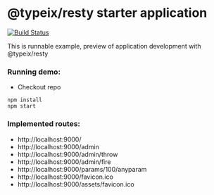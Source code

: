 # @typeix/resty starter application

[![Build Status][travis-url]][travis-img]

This is runnable example, preview of application development with @typeix/resty

### Running demo:
* Checkout repo

```npm
npm install
npm start
```


### Implemented routes:
* http://localhost:9000/
* http://localhost:9000/admin
* http://localhost:9000/admin/throw
* http://localhost:9000/admin/fire
* http://localhost:9000/params/100/anyparam
* http://localhost:9000/favicon.ico
* http://localhost:9000/assets/favicon.ico

[travis-url]: https://travis-ci.org/typeix/resty-starter.svg?branch=master
[travis-img]: https://travis-ci.org/typeix/resty-starter
